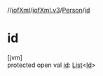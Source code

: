 //[iofXml](../../../index.md)/[iofXml.v3](../index.md)/[Person](index.md)/[id](id.md)

# id

[jvm]\
protected open val [id](id.md): [List](https://docs.oracle.com/javase/8/docs/api/java/util/List.html)<[Id](../-id/index.md)>
